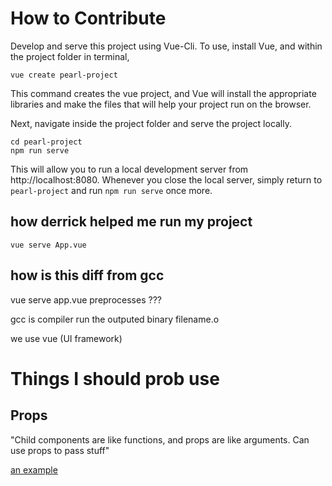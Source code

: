 # How to Contribute

Develop and serve this project using Vue-Cli. To use, install Vue, and within the project folder in terminal,

```
vue create pearl-project
```

This command creates the vue project, and Vue will install the appropriate libraries and make the files that will help your project run on the browser.

Next, navigate inside the project folder and serve the project locally.

```
cd pearl-project
npm run serve
```

This will allow you to run a local development server from http://localhost:8080. Whenever you close the local server, simply return to `pearl-project` and run `npm run serve` once more.

## how derrick helped me run my project

```
vue serve App.vue
```

## how is this diff from gcc
vue serve app.vue preprocesses ???

gcc is compiler
run the outputed binary filename.o

we use vue (UI framework)

# Things I should prob use

## Props

"Child components are like functions, and props are like arguments. Can use props to pass stuff"

[an example](https://vuejs.org/v2/guide/components.html#Passing-Data-to-Child-Components-with-Props)
